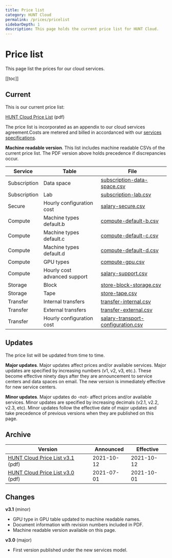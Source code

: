 ```yaml
---
title: Price list
category: HUNT Cloud
permalink: /prices/pricelist
sidebarDepth: 1
description: This page holds the current price list for HUNT Cloud.
---
```


# Price list

This page list the prices for our cloud services. 

[[toc]]


## Current 

This is our current price list: 

[HUNT Cloud Price List](https://assets.hdc.ntnu.no/assets/prices/hunt-cloud-price-list-3-1.pdf) (pdf)

The price list is incorporated as an appendix to our cloud services agreement.Costs are metered and billed in accordanced with our [services specifications](/services/specifications).


**Machine readable version**. This list includes machine readable CSVs of the current price list. The PDF version above holds precedence if discrepancies occur.

| **Service** | **Table** | **File** | 
| - | - | - |
| Subscription | Data space | [subscription-data-space.csv](https://assets.hdc.ntnu.no/assets/prices/subscription-data-space.csv) | 
| Subscription | Lab | [subscription-lab.csv](https://assets.hdc.ntnu.no/assets/prices/subscription-lab.csv) | 
| Secure | Hourly configuration cost | [salary-secure.csv](https://assets.hdc.ntnu.no/assets/prices/salary-secure.csv) | 
| Compute | Machine types default.b | [compute-default-b.csv](https://assets.hdc.ntnu.no/assets/prices/compute-default-b.csv) | 
| Compute | Machine types default.c | [compute-default-c.csv](https://assets.hdc.ntnu.no/assets/prices/compute-default-c.csv) | 
| Compute | Machine types default.d | [compute-default-d.csv](https://assets.hdc.ntnu.no/assets/prices/compute-default-d.csv) | 
| Compute | GPU types | [compute-gpu.csv](https://assets.hdc.ntnu.no/assets/prices/compute-gpu.csv) | 
| Compute | Hourly cost advanced support | [salary-support.csv](https://assets.hdc.ntnu.no/assets/prices/salary-support.csv) | 
| Storage| Block | [store-block-storage.csv](https://assets.hdc.ntnu.no/assets/prices/store-block-storage.csv) | 
| Storage| Tape | [store-tape.csv](https://assets.hdc.ntnu.no/assets/prices/store-tape.csv) | 
| Transfer| Internal transfers | [transfer-internal.csv](https://assets.hdc.ntnu.no/assets/prices/transfer-internal.csv) | 
| Transfer| External transfers | [transfer-external.csv](https://assets.hdc.ntnu.no/assets/prices/transfer-external.csv) | 
| Transfer| Hourly configuration cost | [salary-transport-configuration.csv](https://assets.hdc.ntnu.no/assets/prices/salary-transport-configuration.csv) | 



## Updates

The price list will be updated from time to time. 

**Major updates**. Major updates affect prices and/or available services. Major updates are specified by increasing numbers (v1, v2, v3, etc.). These become effective ninety days after they are announcement to service centers and data spaces on email. The new version is immediately effective for new service centers. 

**Minor updates**. Major updates do -not- affect prices and/or available services. Minor updates are specified by increasing decimals (v2.1, v2.2, v2.3, etc). Minor updates follow the effective date of major updates and take precedence of previous versions when they are published on this page.

## Archive

| **Version** | **Announced** | **Effective** |
| - | - | - |
| [HUNT Cloud Price List v3.1](https://assets.hdc.ntnu.no/assets/prices/hunt-cloud-price-list-3-1.pdf) (pdf) | 2021-10-12 | 2021-10-12 |
| [HUNT Cloud Price List v3.0](https://assets.hdc.ntnu.no/assets/prices/hunt-cloud-price-list-3-0.pdf) (pdf) | 2021-07-01 | 2021-10-01 |

## Changes

**v3.1** (minor)

- GPU type in GPU table updated to machine readable names.
- Document information with revision numbers included in PDF.
- Machine readable version available on this page.

**v3.0** (major)

- First version published under the new services model.



